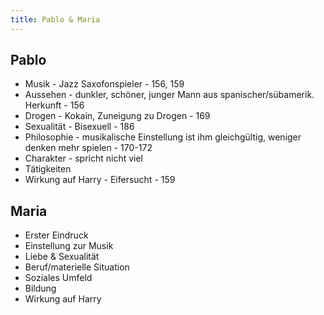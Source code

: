 ```yaml
---
title: Pablo & Maria
---
```


## Pablo

- Musik - Jazz Saxofonspieler - 156, 159
- Aussehen - dunkler, schöner, junger Mann aus spanischer/sübamerik. Herkunft -
  156
- Drogen - Kokain, Zuneigung zu Drogen - 169
- Sexualität - Bisexuell - 186
- Philosophie - musikalische Einstellung ist ihm gleichgültig, weniger denken
  mehr spielen - 170-172
- Charakter - spricht nicht viel
- Tätigkeiten
- Wirkung auf Harry - Eifersucht - 159

## Maria

- Erster Eindruck
- Einstellung zur Musik
- Liebe & Sexualität
- Beruf/materielle Situation
- Soziales Umfeld
- Bildung
- Wirkung auf Harry

